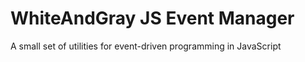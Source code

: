 # WhiteAndGray JS Event Manager

A small set of utilities for event-driven programming in JavaScript
